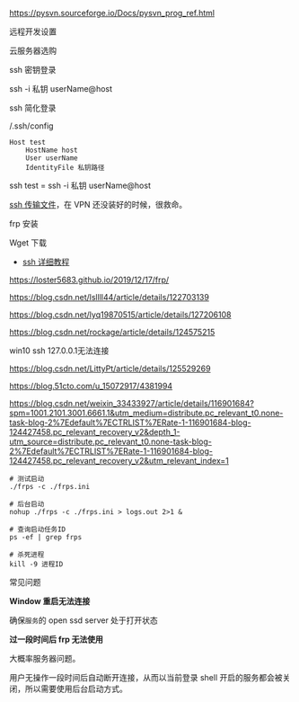 https://pysvn.sourceforge.io/Docs/pysvn_prog_ref.html

远程开发设置



云服务器选购

ssh 密钥登录

ssh -i 私钥 userName@host

ssh 简化登录

/.ssh/config

```
Host test    
	HostName host    
	User userName    
	IdentityFile 私钥路径
```

ssh test = ssh -i 私钥 userName@host



[ssh 传输文件](https://www.cnblogs.com/jiangyao/archive/2011/01/26/1945570.html)，在 VPN 还没装好的时候，很救命。

frp 安装

Wget 下载



* [ssh 详细教程](https://www.cnblogs.com/sunsky303/p/12835254.html)



https://loster5683.github.io/2019/12/17/frp/

https://blog.csdn.net/lsllll44/article/details/122703139



https://blog.csdn.net/lyq19870515/article/details/127206108

https://blog.csdn.net/rockage/article/details/124575215



win10 ssh 127.0.0.1无法连接

https://blog.csdn.net/LittyPt/article/details/125529269



https://blog.51cto.com/u_15072917/4381994



https://blog.csdn.net/weixin_33433927/article/details/116901684?spm=1001.2101.3001.6661.1&utm_medium=distribute.pc_relevant_t0.none-task-blog-2%7Edefault%7ECTRLIST%7ERate-1-116901684-blog-124427458.pc_relevant_recovery_v2&depth_1-utm_source=distribute.pc_relevant_t0.none-task-blog-2%7Edefault%7ECTRLIST%7ERate-1-116901684-blog-124427458.pc_relevant_recovery_v2&utm_relevant_index=1



```shell
# 测试启动
./frps -c ./frps.ini

# 后台启动
nohup ./frps -c ./frps.ini > logs.out 2>1 &

# 查询启动任务ID
ps -ef | grep frps

# 杀死进程
kill -9 进程ID
```

常见问题

**Window 重启无法连接**

确保`服务`的 open ssd server 处于打开状态

**过一段时间后 frp 无法使用**

大概率服务器问题。

用户无操作一段时间后自动断开连接，从而以当前登录 shell 开启的服务都会被关闭，所以需要使用后台启动方式。





